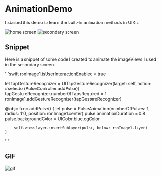 # AnimationDemo
I started this demo to learn the built-in animation methods in UIKit. 

![home screen](Assests/homescreen.png)
![secondary screen](Assests/secondaryscreen.png)

## Snippet
Here is a snippet of some code I created to animate the imageViews I used in the secondary screen.

'''swift
ronImage1.isUserInteractionEnabled = true

let tapGestureRecognizer = UITapGestureRecognizer(target: self, action: #selector(PulseController.addPulse))
        tapGestureRecognizer.numberOfTapsRequired = 1
        ronImage1.addGestureRecognizer(tapGestureRecognizer)
        
@objc func addPulse() {
        let pulse = PulseAnimation(numberOfPulses: 1, radius: 110, position: ronImage1.center)
        pulse.animationDuration = 0.8
        pulse.backgroundColor = UIColor.blue.cgColor
        
        self.view.layer.insertSublayer(pulse, below: ronImage1.layer)
    }
'''

## GIF

![gif](Assests/app.gif)
